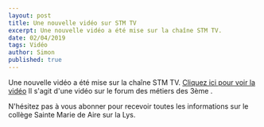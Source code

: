 ```yaml
---
layout: post
title: Une nouvelle vidéo sur STM TV
excerpt: Une nouvelle vidéo a été mise sur la chaîne STM TV.
date: 02/04/2019
tags: Vidéo
author: Simon
published: true
---
```

Une nouvelle vidéo a été mise sur la chaîne STM TV. [Cliquez ici pour voir la vidéo](https://www.youtube.com/watch?v=DbmNBvYSNf8) Il s'agit d'une vidéo sur le forum des métiers des 3ème .

N'hésitez pas à vous abonner pour recevoir toutes les informations sur le collège Sainte Marie de Aire sur la Lys.
